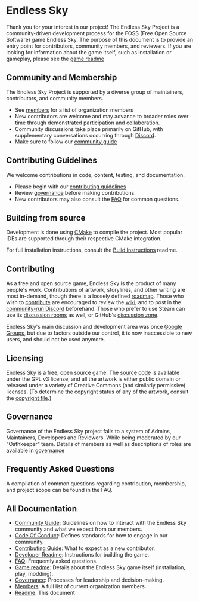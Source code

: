 # Endless Sky

Thank you for your interest in our project!
The Endless Sky Project is a community-driven development process for the FOSS (Free Open Source Software) game Endless Sky. 
The purpose of this document is to provide an entry point for contributors, community members, and reviewers. If you are looking for information about the game itself, such as installation or gameplay, please see the [game readme](GAME.md)

## Community and Membership
The Endless Sky Project is supported by a diverse group of maintainers, contributors, and community members.
- See [members](MEMBERS.md) for a list of organization members
- New contributors are welcome and may advance to broader roles over time through demonstrated participation and collaboration.
- Community discussions take place primarily on GitHub, with supplementary conversations occurring through [Discord](https://discord.gg/ZeuASSx).
- Make sure to follow our [community guide](COMMUNITY.md)

## Contributing Guidelines
We welcome contributions in code, content, testing, and documentation.
- Please begin with our [contributing guidelines](CONTRIBUTING.md)
- Review [governance](GOVERNANCE.md) before making contributions.
- New contributors may also consult the [FAQ](FAQ.md) for common questions.

## Building from source

Development is done using [CMake](https://cmake.org) to compile the project. Most popular IDEs are supported through their respective CMake integration.

For full installation instructions, consult the [Build Instructions](DEVELOPER.md) readme.

## Contributing

As a free and open source game, Endless Sky is the product of many people's work. Contributions of artwork, storylines, and other writing are most in-demand, though there is a loosely defined [roadmap](https://github.com/endless-sky/endless-sky/wiki/DevelopmentRoadmap). Those who wish to [contribute](CONTRIBUTING.md) are encouraged to review the [wiki](https://github.com/endless-sky/endless-sky/wiki), and to post in the [community-run Discord](https://discord.gg/ZeuASSx) beforehand. Those who prefer to use Steam can use its [discussion rooms](https://steamcommunity.com/app/404410/discussions/) as well, or GitHub's [discussion zone](https://github.com/endless-sky/endless-sky/discussions).

Endless Sky's main discussion and development area was once [Google Groups](https://groups.google.com/g/endless-sky), but due to factors outside our control, it is now inaccessible to new users, and should not be used anymore.

## Licensing

Endless Sky is a free, open source game. The [source code](https://github.com/endless-sky/endless-sky/) is available under the GPL v3 license, and all the artwork is either public domain or released under a variety of Creative Commons (and similarly permissive) licenses. (To determine the copyright status of any of the artwork, consult the [copyright file](https://github.com/endless-sky/endless-sky/blob/master/copyright).)


## Governance
Governance of the Endless Sky project falls to a system of Admins, Maintainers, Developers and Reviewers. While being moderated by our "Oathkeeper" team. Details of members as well as descriptions of roles are available in [governance](GOVERNANCE.md)

## Frequently Asked Questions
A compilation of common questions regarding contribution, membership, and project scope can be found in the FAQ.

## All Documentation
- [Community Guide](COMMUNITY.md): Guidelines on how to interact with the Endless Sky community and what we expect from our members.
- [Code Of Conduct](CONDUCT>.md): Defines standards for how to engage in our community.
- [Contributing Guide](CONTRIBUTING.md): What to expect as a new contributor.
- [Developer Readme](DEVELOPER.md): Instructions for building the game.
- [FAQ](FAQ.md): Frequently asked questions.
- [Game readme](GAME.md): Details about the Endless Sky game itself (installation, play, modding).
- [Governance](GOVERNANCE.md): Processes for leadership and decision-making.
- [Members](MEMBERS.md): A full list of current organization members.
- [Readme](README.md): This document
